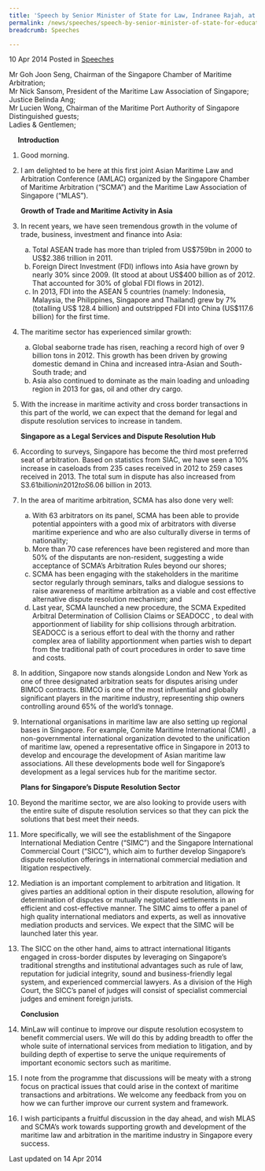 ```yaml
---
title: 'Speech by Senior Minister of State for Law, Indranee Rajah, at the Asian Maritime Law and Arbitration Conference'
permalink: /news/speeches/speech-by-senior-minister-of-state-for-education-and-law--ms-ind/
breadcrumb: Speeches

---
```




10 Apr 2014 Posted in [Speeches](/news/speeches)

Mr Goh Joon Seng, Chairman of the Singapore Chamber of Maritime Arbitration;  
Mr Nick Sansom, President of the Maritime Law Association of Singapore;  
Justice Belinda Ang;  
Mr Lucien Wong, Chairman of the Maritime Port Authority of Singapore  
Distinguished guests;  
Ladies & Gentlemen;  

<p style="margin-left: 18px; font-weight:bold">Introduction</p>

 1. Good morning. 

 2. I am delighted to be here at this first joint Asian Maritime Law and Arbitration Conference (AMLAC) organized by the Singapore Chamber of Maritime Arbitration (“SCMA”) and the Maritime Law Association of Singapore (“MLAS”). 

    **Growth of Trade and Maritime Activity in Asia**


 3. In recent years, we have seen tremendous growth in the volume of trade, business, investment and finance into Asia:
    <ol style="list-style-type: lower-alpha">
    <li>Total ASEAN trade has more than tripled from US$759bn in 2000 to US$2.386 trillion in 2011. </li>
    <li>Foreign Direct Investment (FDI) inflows into Asia have grown by nearly 30% since 2009. (It stood at about US$400 billion as of       2012. That accounted for 30% of global FDI flows in 2012). </li> 
    <li>In 2013, FDI into the ASEAN 5 countries (namely: Indonesia, Malaysia, the Philippines, Singapore and Thailand) grew by 7%           (totalling US$ 128.4 billion) and outstripped FDI into China (US$117.6 billion) for the first time. </li> 
    </ol>



 4. The maritime sector has experienced similar growth:
    <ol style="list-style-type: lower-alpha">
    <li> Global seaborne trade has risen, reaching a record high of over 9 billion tons in 2012.  This growth has been driven by growing     domestic demand in China and increased intra-Asian and South-South trade; and</li>
    <li> Asia also continued to dominate as the main loading and unloading region in 2013 for gas, oil and other dry cargo.  </li>
    </ol>


 5. With the increase in maritime activity and cross border transactions in this part of the world, we can expect that the demand for legal and dispute resolution services to increase in tandem. 
    
    **Singapore as a Legal Services and Dispute Resolution Hub**


 6. According to surveys, Singapore has become the third most preferred seat of arbitration. Based on statistics from SIAC, we have seen a 10% increase in caseloads from 235 cases received in 2012 to 259 cases received in 2013. The total sum in dispute has also increased from S$3.61 billion in 2012 to S$6.06 billion in 2013. 

 7. In the area of maritime arbitration, SCMA has also done very well: 
    <ol style="list-style-type: lower-alpha">
    <li>With 63 arbitrators on its panel, SCMA has been able to provide potential appointers with a good mix of arbitrators with diverse     maritime experience and who are also culturally diverse in terms of nationality; </li>
    <li>More than 70 case references have been registered and more than 50% of the disputants are non-resident, suggesting a wide           acceptance of SCMA’s Arbitration Rules beyond our shores; </li>
    <li>SCMA has been engaging with the stakeholders in the maritime sector regularly through seminars, talks and dialogue sessions to       raise awareness of maritime arbitration as a viable and cost effective alternative dispute resolution mechanism; and </li>
    <li>Last year, SCMA launched a new procedure, the SCMA Expedited Arbitral Determination of Collision Claims or SEADOCC , to deal         with apportionment of liability for ship collisions through arbitration. SEADOCC is a serious effort to deal with the thorny and       rather complex area of liability apportionment when parties wish to depart from the traditional path of court procedures in order       to save time and costs. </li>
    </ol>


 8. In addition, Singapore now stands alongside London and New York as one of three designated arbitration seats for disputes arising under BIMCO contracts.  BIMCO is one of the most influential and globally significant players in the maritime industry, representing ship owners controlling around 65% of the world’s tonnage.  


 9. International organisations in maritime law are also setting up regional bases in Singapore. For example, Comite Maritime International (CMI) , a non-governmental international organization devoted to the unification of maritime law, opened a representative office in Singapore in 2013 to develop and encourage the development of Asian maritime law associations. All these developments bode well for Singapore’s development as a legal services hub for the maritime sector.
    
    **Plans for Singapore’s Dispute Resolution Sector**


10. Beyond the maritime sector, we are also looking to provide users with the entire suite of dispute resolution services so that they can pick the solutions that best meet their needs. 


11. More specifically, we will see the establishment of the Singapore International Mediation Centre (“SIMC”) and the Singapore International Commercial Court (“SICC”), which aim to further develop Singapore’s dispute resolution offerings in international commercial mediation and litigation respectively. 

12. Mediation is an important complement to arbitration and litigation. It gives parties an additional option in their dispute resolution, allowing for determination of disputes or mutually negotiated settlements in an efficient and cost-effective manner. The SIMC aims to offer a panel of high quality international mediators and experts, as well as innovative mediation products and services. We expect that the SIMC will be launched later this year.


13. The SICC on the other hand, aims to attract international litigants engaged in cross-border disputes by leveraging on Singapore’s traditional strengths and institutional advantages such as rule of law, reputation for judicial integrity, sound and business-friendly legal system, and experienced commercial lawyers. As a division of the High Court, the SICC’s panel of judges will consist of specialist commercial judges and eminent foreign jurists. 
    
    **Conclusion**


14. MinLaw will continue to improve our dispute resolution ecosystem to benefit commercial users. We will do this by adding breadth to offer the whole suite of international services from mediation to litigation, and by building depth of expertise to serve the unique requirements of important economic sectors such as maritime. 


15. I note from the programme that discussions will be meaty with a strong focus on practical issues that could arise in the context of maritime transactions and arbitrations. We welcome any feedback from you on how we can further improve our current system and framework.

16. I wish participants a fruitful discussion in the day ahead, and wish MLAS and SCMA’s work towards supporting growth and development of the maritime law and arbitration in the maritime industry in Singapore every success. 


<p class="right-side-updated">Last updated on 14 Apr 2014</p>


